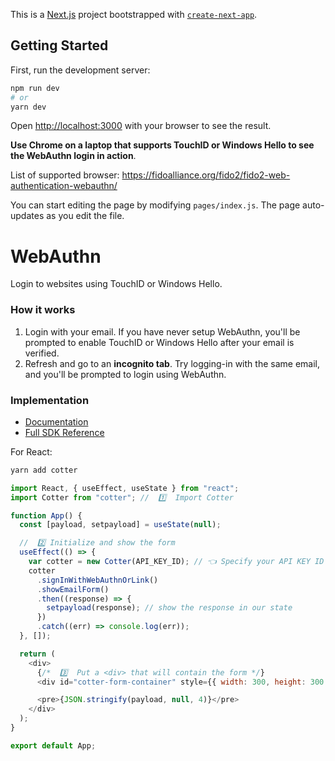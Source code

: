 This is a [Next.js](https://nextjs.org/) project bootstrapped with [`create-next-app`](https://github.com/vercel/next.js/tree/canary/packages/create-next-app).

## Getting Started

First, run the development server:

```bash
npm run dev
# or
yarn dev
```

Open [http://localhost:3000](http://localhost:3000) with your browser to see the result.

**Use Chrome on a laptop that supports TouchID or Windows Hello to see the WebAuthn login in action**.

List of supported browser:
https://fidoalliance.org/fido2/fido2-web-authentication-webauthn/

You can start editing the page by modifying `pages/index.js`. The page auto-updates as you edit the file.

# WebAuthn

Login to websites using TouchID or Windows Hello.

### How it works

1. Login with your email. If you have never setup WebAuthn, you'll be prompted to enable TouchID or Windows Hello after your email is verified.
2. Refresh and go to an **incognito tab**. Try logging-in with the same email, and you'll be prompted to login using WebAuthn.

### Implementation

- [Documentation](https://docs.cotter.app/quickstart-guides/react-webauthn)
- [Full SDK Reference](https://docs.cotter.app/sdk-reference/web/sign-in-with-webauthn)

For React:

```bash
yarn add cotter
```

```javascript
import React, { useEffect, useState } from "react";
import Cotter from "cotter"; //  1️⃣  Import Cotter

function App() {
  const [payload, setpayload] = useState(null);

  //  2️⃣ Initialize and show the form
  useEffect(() => {
    var cotter = new Cotter(API_KEY_ID); // 👈 Specify your API KEY ID here
    cotter
      .signInWithWebAuthnOrLink()
      .showEmailForm()
      .then((response) => {
        setpayload(response); // show the response in our state
      })
      .catch((err) => console.log(err));
  }, []);

  return (
    <div>
      {/*  3️⃣  Put a <div> that will contain the form */}
      <div id="cotter-form-container" style={{ width: 300, height: 300 }} />

      <pre>{JSON.stringify(payload, null, 4)}</pre>
    </div>
  );
}

export default App;
```
